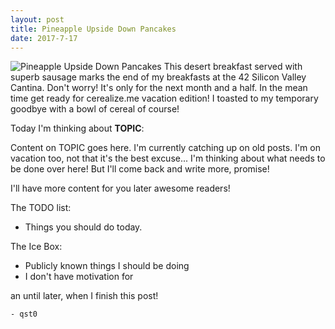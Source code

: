 ```yaml
---
layout: post
title: Pineapple Upside Down Pancakes
date: 2017-7-17
---
```

![Pineapple Upside Down Pancakes](http://cerealize.me/images/2017-7-17.jpg)
This desert breakfast served with superb sausage marks the
end of my breakfasts at the 42 Silicon Valley Cantina.
Don't worry! It's only for the next month and a half.
In the mean time get ready for cerealize.me vacation edition!
I toasted to my temporary goodbye with a bowl of cereal of course!

Today I'm thinking about **TOPIC**:

Content on TOPIC goes here.
I'm currently catching up on old posts.
I'm on vacation too, not that it's the best excuse...
I'm thinking about what needs to be done over here!
But I'll come back and write more, promise!

I'll have more content for you later awesome readers!

The TODO list:
* Things you should do today.

The Ice Box:
* Publicly known things I should be doing
* I don't have motivation for

an until later, when I finish this post!

`- qst0`

